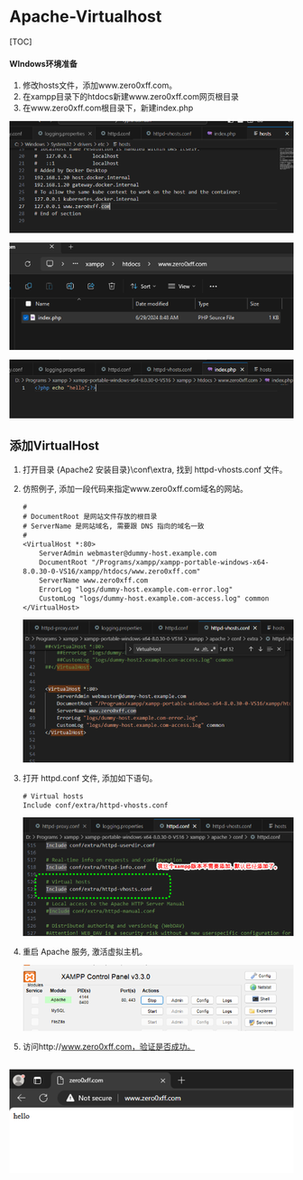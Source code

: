 # Apache-Virtualhost

[TOC]

#### WIndows环境准备

1. 修改hosts文件，添加www.zero0xff.com。
2. 在xampp目录下的htdocs新建www.zero0xff.com网页根目录
3. 在www.zero0xff.com根目录下，新建index.php

![image-20240629085937761](./assets/image-20240629085937761.png)

![image-20240629090000304](./assets/image-20240629090000304.png)

![image-20240629090013624](./assets/image-20240629090013624.png)

## 添加VirtualHost

1. 打开目录 {Apache2 安装目录}\conf\extra\, 找到 httpd-vhosts.conf 文件。

2. 仿照例子, 添加一段代码来指定www.zero0xff.com域名的网站。

   ```
   #
   # DocumentRoot 是网站文件存放的根目录
   # ServerName 是网站域名, 需要跟 DNS 指向的域名一致
   #
   <VirtualHost *:80>
       ServerAdmin webmaster@dummy-host.example.com
       DocumentRoot "/Programs/xampp/xampp-portable-windows-x64-8.0.30-0-VS16/xampp/htdocs/www.zero0xff.com"
       ServerName www.zero0xff.com
       ErrorLog "logs/dummy-host.example.com-error.log"
       CustomLog "logs/dummy-host.example.com-access.log" common
   </VirtualHost>
   ```

   ![image-20240629083913094](./assets/image-20240629083913094.png)

3. 打开 httpd.conf 文件, 添加如下语句。

   ```
   # Virtual hosts
   Include conf/extra/httpd-vhosts.conf
   ```

   ![image-20240629084155710](./assets/image-20240629084155710.png)

4. 重启 Apache 服务, 激活虚拟主机。

   ![image-20240629090604737](./assets/image-20240629090604737.png)

5. 访问http://www.zero0xff.com，验证是否成功。

​	![image-20240629090641150](./assets/image-20240629090641150.png)
